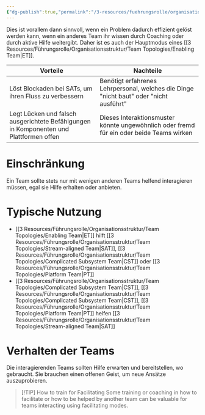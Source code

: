 ```yaml
---
{"dg-publish":true,"permalink":"/3-resources/fuehrungsrolle/organisationsstruktur/team-topologies/facilitating/","created":"2024-11-11T09:00:04.517+01:00","updated":"2024-04-28T16:53:41.712+02:00"}
---
```



Dies ist vorallem dann sinnvoll, wenn ein Problem dadurch effizient gelöst werden kann, wenn ein anderes Team ihr wissen durch Coaching oder durch aktive Hilfe weitergibt. Daher ist es auch der Hauptmodus eines [[3 Resources/Führungsrolle/Organisationsstruktur/Team Topologies/Enabling Team\|ET]].

| Vorteile                                                                               | Nachteile                                                                                |
| -------------------------------------------------------------------------------------- | ---------------------------------------------------------------------------------------- |
| Löst Blockaden bei SATs, um ihren Fluss zu verbessern                                  | Benötigt erfahrenes Lehrpersonal, welches die Dinge "nicht baut" oder "nicht ausführt"   |
| Legt Lücken und falsch ausgerichtete Befähigungen in Komponenten und Plattformen offen | Dieses Interaktionsmuster könnte ungewöhnlich oder fremd für ein oder beide Teams wirken |

# Einschränkung

Ein Team sollte stets nur mit wenigen anderen Teams helfend interagieren müssen, egal sie Hilfe erhalten oder anbieten.

# Typische Nutzung

- [[3 Resources/Führungsrolle/Organisationsstruktur/Team Topologies/Enabling Team\|ET]] hilft [[3 Resources/Führungsrolle/Organisationsstruktur/Team Topologies/Stream-aligned Team\|SAT]], [[3 Resources/Führungsrolle/Organisationsstruktur/Team Topologies/Complicated Subsystem Team\|CST]] oder [[3 Resources/Führungsrolle/Organisationsstruktur/Team Topologies/Platform Team\|PT]]
- [[3 Resources/Führungsrolle/Organisationsstruktur/Team Topologies/Complicated Subsystem Team\|CST]], [[3 Resources/Führungsrolle/Organisationsstruktur/Team Topologies/Complicated Subsystem Team\|CST]], [[3 Resources/Führungsrolle/Organisationsstruktur/Team Topologies/Platform Team\|PT]] helfen [[3 Resources/Führungsrolle/Organisationsstruktur/Team Topologies/Stream-aligned Team\|SAT]]

# Verhalten der Teams

Die interagierenden Teams sollten Hilfe erwarten und bereitstellen, wo gebraucht. Sie brauchen einen offenen Geist, um neue Ansätze auszuprobieren.

> [!TIP] How to train for Facilitating
> Some training or coaching in how to facilitate or how to be helped by another team can be valuable for teams interacting using facilitating modes.
